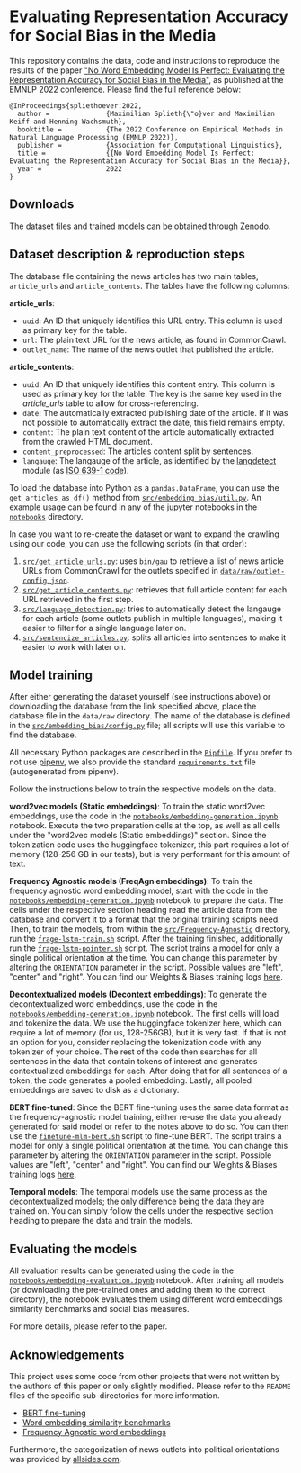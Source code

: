 Evaluating Representation Accuracy for Social Bias in the Media
===============================================================

This repository contains the data, code and instructions to reproduce the results of the paper ["No Word Embedding Model Is Perfect: Evaluating the Representation Accuracy for Social Bias in the Media"](https://arxiv.org/abs/2211.03634), as published at the EMNLP 2022 conference. Please find the full reference below:

```
@InProceedings{spliethoever:2022,
  author =              {Maximilian Splieth{\"o}ver and Maximilian Keiff and Henning Wachsmuth},
  booktitle =           {The 2022 Conference on Empirical Methods in Natural Language Processing (EMNLP 2022)},
  publisher =           {Association for Computational Linguistics},
  title =               {{No Word Embedding Model Is Perfect: Evaluating the Representation Accuracy for Social Bias in the Media}},
  year =                2022
}
```


## Downloads
The dataset files and trained models can be obtained through [Zenodo](https://doi.org/10.5281/zenodo.7476697).


## Dataset description & reproduction steps
The database file containing the news articles has two main tables, `article_urls` and `article_contents`. The tables have the following columns:

**article\_urls**:
- `uuid`: An ID that uniquely identifies this URL entry. This column is used as primary key for the table.
- `url`: The plain text URL for the news article, as found in CommonCrawl.
- `outlet_name`: The name of the news outlet that published the article.

**article\_contents**:
- `uuid`: An ID that uniquely identifies this content entry. This column is used as primary key for the table. The key is the same key used in the _article\_urls_ table to allow for cross-referencing.
- `date`: The automatically extracted publishing date of the article. If it was not possible to automatically extract the date, this field remains empty.
- `content`: The plain text content of the article automatically extracted from the crawled HTML document.
- `content_preprocessed`: The articles content split by sentences.
- `langauge`: The langauge of the article, as identified by the [langdetect](https://github.com/Mimino666/langdetect) module (as [ISO 639-1 code](https://en.wikipedia.org/wiki/List_of_ISO_639-1_codes)).

To load the database into Python as a `pandas.DataFrame`, you can use the `get_articles_as_df()` method from [`src/embedding_bias/util.py`](src/util.py). An example usage can be found in any of the jupyter notebooks in the [`notebooks`](notebooks) directory.

In case you want to re-create the dataset or want to expand the crawling using our code, you can use the following scripts (in that order):

1. [`src/get_article_urls.py`](src/get_article_urls.py): uses `bin/gau` to retrieve a list of news article URLs from CommonCrawl for the outlets specified in [`data/raw/outlet-config.json`](data/raw/outlet-config.json).
2. [`src/get_article_contents.py`](src/get_article_contents.py): retrieves that full article content for each URL retrieved in the first step.
3. [`src/language_detection.py`](src/language_detection.py): tries to automatically detect the langauge for each article (some outlets publish in multiple languages), making it easier to filter for a single language later on.
4. [`src/sentencize_articles.py`](src/sentencize_articles.py): splits all articles into sentences to make it easier to work with later on.


## Model training
After either generating the dataset yourself (see instructions above) or downloading the database from the link specified above, place the database file in the `data/raw` directory. The name of the database is defined in the [`src/embedding_bias/config.py`](src/embedding_bias/config.py) file; all scripts will use this variable to find the database.

All necessary Python packages are described in the [`Pipfile`](Pipfile). If you prefer to not use [pipenv](https://pipenv.pypa.io/en/latest/index.html), we also provide the standard [`requirements.txt`](requirements.txt) file (autogenerated from pipenv).

Follow the instructions below to train the respective models on the data.

**word2vec models (Static embeddings)**: To train the static word2vec embeddings, use the code in the [`notebooks/embedding-generation.ipynb`](notebooks/embedding-generation.ipynb) notebook. Execute the two preparation cells at the top, as well as all cells under the "word2vec models (Static embeddings)" section. Since the tokenization code uses the huggingface tokenizer, this part requires a lot of memory (128-256 GB in our tests), but is very performant for this amount of text.

**Frequency Agnostic models (FreqAgn embeddings)**: To train the frequency agnostic word embedding model, start with the code in the [`notebooks/embedding-generation.ipynb`](notebooks/embedding-generation.ipynb) notebook to prepare the data. The cells under the respective section heading read the article data from the database and convert it to a format that the original training scripts need. Then, to train the models, from within the [`src/Frequency-Agnostic`](src/Frequency-Agnostic) directory, run the [`frage-lstm-train.sh`](src/Frequency-Agnostic/frage-lstm-train.sh) script. After the training finished, additionally run the [`frage-lstm-pointer.sh`](src/Frequency-Agnostic/frage-lstm-pointer.sh) script. The script trains a model for only a single political orientation at the time. You can change this parameter by altering the `ORIENTATION` parameter in the script. Possible values are "left", "center" and "right". You can find our Weights & Biases training logs [here](https://seafile.cloud.uni-hannover.de/f/8aab16e8c11349729416/?dl=1).

**Decontextualized models (Decontext embeddings)**: To generate the decontextualized word embeddings, use the code in the [`notebooks/embedding-generation.ipynb`](notebooks/embedding-generation.ipynb) notebook. The first cells will load and tokenize the data. We use the huggingface tokenizer here, which can require a lot of memory (for us, 128-256GB), but it is very fast. If that is not an option for you, consider replacing the tokenization code with any tokenizer of your choice. The rest of the code then searches for all sentences in the data that contain tokens of interest and generates contextualized embeddings for each. After doing that for all sentences of a token, the code generates a pooled embedding. Lastly, all pooled embeddings are saved to disk as a dictionary.

**BERT fine-tuned**: Since the BERT fine-tuning uses the same data format as the frequency-agnostic model training, either re-use the data you already generated for said model or refer to the notes above to do so. You can then use the [`finetune-mlm-bert.sh`](src/bert-finetune/finetune-mlm-bert.sh) script to fine-tune BERT. The script trains a model for only a single political orientation at the time. You can change this parameter by altering the `ORIENTATION` parameter in the script. Possible values are "left", "center" and "right". You can find our Weights & Biases training logs [here](https://seafile.cloud.uni-hannover.de/f/d444c9d2b214487ebabf/?dl=1).

**Temporal models**: The temporal models use the same process as the decontextualized models; the only difference being the data they are trained on. You can simply follow the cells under the respective section heading to prepare the data and train the models.


## Evaluating the models
All evaluation results can be generated using the code in the [`notebooks/embedding-evaluation.ipynb`](notebooks/embedding-evaluation.ipynb) notebook. After training all models (or downloading the pre-trained ones and adding them to the correct directory), the notebook evaluates them using different word embeddings similarity benchmarks and social bias measures.

For more details, please refer to the paper.


## Acknowledgements
This project uses some code from other projects that were not written by the authors of this paper or only slightly modified. Please refer to the `README` files of the specific sub-directories for more information.
- [BERT fine-tuning](src/bert-finetune/run_mlm.py)
- [Word embedding similarity benchmarks](src/embedding_evaluation/README.md)
- [Frequency Agnostic word embeddings](src/Frequency-Agnostic/README.md)

Furthermore, the categorization of news outlets into political orientations was provided by [allsides.com](https://allsides.com).
